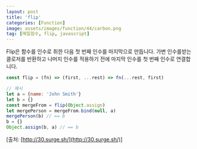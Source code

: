 ```yaml
---
layout: post
title: 'flip'
categories: [Function]
image: assets/images/function/44/carbon.png
tag: [매일함수, flip, javascript]
---
```


Flip은 함수를 인수로 취한 다음 첫 번째 인수를 마지막으로 만듭니다. 가변 인수를받는 클로저를 반환하고 나머지 인수를 적용하기 전에 마지막 인수를 첫 번째 인수로 연결합니다.

```javascript
const flip = (fn) => (first, ...rest) => fn(...rest, first)

// 예시
let a = {name: 'John Smith'}
let b = {}
const mergeFrom = flip(Object.assign)
let mergePerson = mergeFrom.bind(null, a)
mergePerson(b) // == b
b = {}
Object.assign(b, a) // == b
```

[출처: [http://30.surge.sh/](http://30.surge.sh/)]
